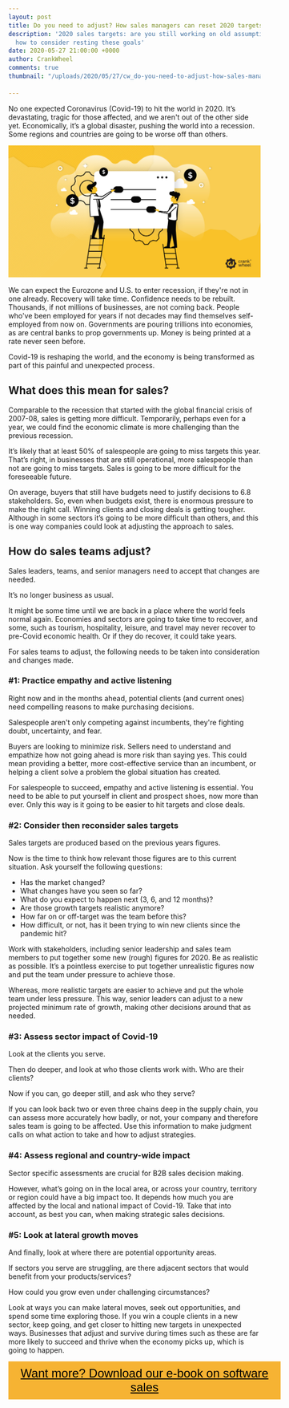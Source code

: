 ```yaml
---
layout: post
title: Do you need to adjust? How sales managers can reset 2020 targets
description: '2020 sales targets: are you still working on old assumptions? Here is
  how to consider resting these goals'
date: 2020-05-27 21:00:00 +0000
author: CrankWheel
comments: true
thumbnail: "/uploads/2020/05/27/cw_do-you-need-to-adjust-how-sales-managers-can-reset-2020-targets.jpg"

---
```

No one expected Coronavirus (Covid-19) to hit the world in 2020. It’s devastating, tragic for those affected, and we aren't out of the other side yet. Economically, it’s a global disaster, pushing the world into a recession. Some regions and countries are going to be worse off than others.

![](/uploads/2020/05/27/cw_do-you-need-to-adjust-how-sales-managers-can-reset-2020-targets.jpg)

We can expect the Eurozone and U.S. to enter recession, if they're not in one already. Recovery will take time. Confidence needs to be rebuilt. Thousands, if not millions of businesses, are not coming back. People who've been employed for years if not decades may find themselves self-employed from now on. Governments are pouring trillions into economies, as are central banks to prop governments up. Money is being printed at a rate never seen before.

Covid-19 is reshaping the world, and the economy is being transformed as part of this painful and unexpected process.

## What does this mean for sales?

Comparable to the recession that started with the global financial crisis of 2007-08, sales is getting more difficult. Temporarily, perhaps even for a year, we could find the economic climate is more challenging than the previous recession.

It’s likely that at least 50% of salespeople are going to miss targets this year. That’s right, in businesses that are still operational, more salespeople than not are going to miss targets. Sales is going to be more difficult for the foreseeable future.

On average, buyers that still have budgets need to justify decisions to 6.8 stakeholders. So, even when budgets exist, there is enormous pressure to make the right call. Winning clients and closing deals is getting tougher. Although in some sectors it’s going to be more difficult than others, and this is one way companies could look at adjusting the approach to sales.

## How do sales teams adjust?

Sales leaders, teams, and senior managers need to accept that changes are needed.

It’s no longer business as usual.

It might be some time until we are back in a place where the world feels normal again. Economies and sectors are going to take time to recover, and some, such as tourism, hospitality, leisure, and travel may never recover to pre-Covid economic health. Or if they do recover, it could take years.

For sales teams to adjust, the following needs to be taken into consideration and changes made.

### #1: Practice empathy and active listening

Right now and in the months ahead, potential clients (and current ones) need compelling reasons to make purchasing decisions.

Salespeople aren't only competing against incumbents, they're fighting doubt, uncertainty, and fear.

Buyers are looking to minimize risk. Sellers need to understand and empathize how not going ahead is more risk than saying yes. This could mean providing a better, more cost-effective service than an incumbent, or helping a client solve a problem the global situation has created.

For salespeople to succeed, empathy and active listening is essential. You need to be able to put yourself in client and prospect shoes, now more than ever. Only this way is it going to be easier to hit targets and close deals.

### #2: Consider then reconsider sales targets

Sales targets are produced based on the previous years figures.

Now is the time to think how relevant those figures are to this current situation. Ask yourself the following questions:

* Has the market changed?
* What changes have you seen so far?
* What do you expect to happen next (3, 6, and 12 months)?
* Are those growth targets realistic anymore?
* How far on or off-target was the team before this?
* How difficult, or not, has it been trying to win new clients since the pandemic hit?

Work with stakeholders, including senior leadership and sales team members to put together some new (rough) figures for 2020. Be as realistic as possible. It’s a pointless exercise to put together unrealistic figures now and put the team under pressure to achieve those.

Whereas, more realistic targets are easier to achieve and put the whole team under less pressure. This way, senior leaders can adjust to a new projected minimum rate of growth, making other decisions around that as needed.

### #3: Assess sector impact of Covid-19

Look at the clients you serve.

Then do deeper, and look at who those clients work with. Who are their clients?

Now if you can, go deeper still, and ask who they serve?

If you can look back two or even three chains deep in the supply chain, you can assess more accurately how badly, or not, your company and therefore sales team is going to be affected. Use this information to make judgment calls on what action to take and how to adjust strategies.

### #4: Assess regional and country-wide impact

Sector specific assessments are crucial for B2B sales decision making.

However, what’s going on in the local area, or across your country, territory or region could have a big impact too. It depends how much you are affected by the local and national impact of Covid-19. Take that into account, as best you can, when making strategic sales decisions.

### #5: Look at lateral growth moves

And finally, look at where there are potential opportunity areas.

If sectors you serve are struggling, are there adjacent sectors that would benefit from your products/services?

How could you grow even under challenging circumstances?

Look at ways you can make lateral moves, seek out opportunities, and spend some time exploring those. If you win a couple clients in a new sector, keep going, and get closer to hitting new targets in unexpected ways. Businesses that adjust and survive during times such as these are far more likely to succeed and thrive when the economy picks up, which is going to happen.

<style> .btn-signup { padding-top: 11px !important; border-radius: 0px !important; background-color: #f6b333; text-align: center; padding: 10px 20px !important; border: 0px !important; width: 100%; margin-bottom: 20px; } .btn-signup a { color: black !important; font-family: 'Titillium Web', sans-serif; font-size: 24px !important; font-weight: normal !important; } </style>

<div class="btn-signup"><a style="cursor: pointer;" href="/sign-up-to-download">Want more? Download our e-book on software sales</a></div>